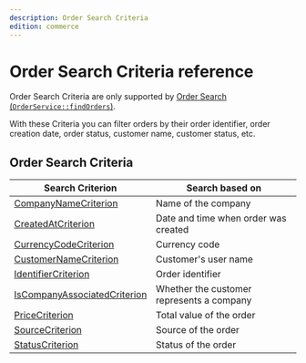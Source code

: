```yaml
---
description: Order Search Criteria
edition: commerce
---
```


# Order Search Criteria reference

Order Search Criteria are only supported by [Order Search (`OrderService::findOrders`)](order_management_api.md#get-multiple-orders).

With these Criteria you can filter orders by their order identifier, order creation date, order status, customer name, customer status, etc.

## Order Search Criteria

|Search Criterion|Search based on|
|-----|-----|
|[CompanyNameCriterion](order_company_name_criterion.md)|Name of the company|
|[CreatedAtCriterion](order_created_criterion.md)|Date and time when order was created|
|[CurrencyCodeCriterion](order_currency_code_criterion.md)|Currency code|
|[CustomerNameCriterion](order_customer_name_criterion.md)|Customer's user name|
|[IdentifierCriterion](order_identifier_criterion.md)|Order identifier|
|[IsCompanyAssociatedCriterion](order_company_associated_criterion.md)|Whether the customer represents a company|
|[PriceCriterion](order_price_criterion.md)|Total value of the order|
|[SourceCriterion](order_source_criterion.md)|Source of the order|
|[StatusCriterion](order_status_criterion.md)|Status of the order|
